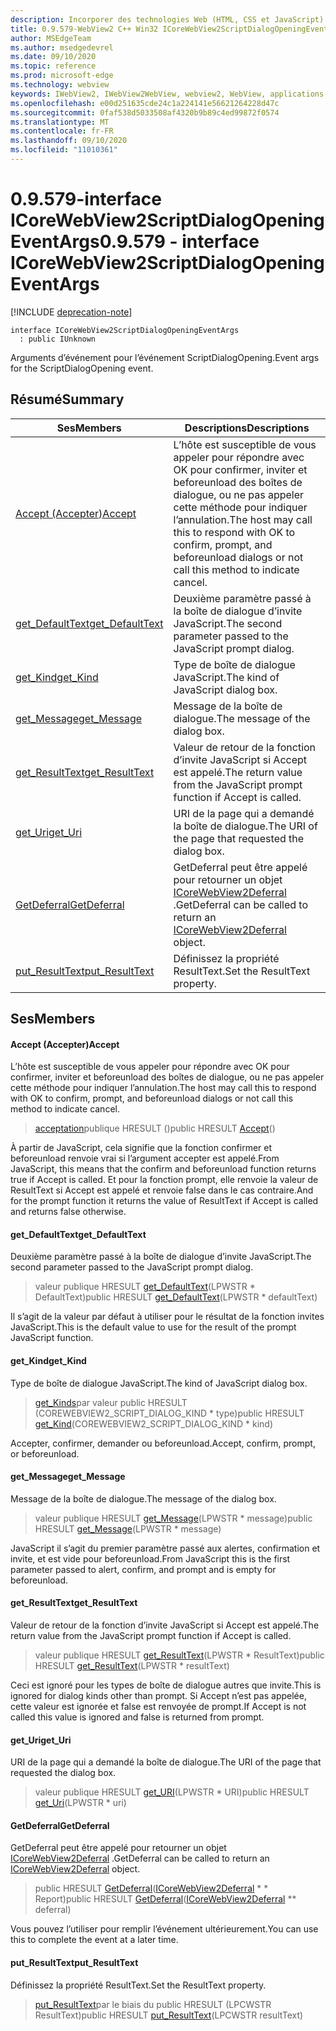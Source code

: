```yaml
---
description: Incorporer des technologies Web (HTML, CSS et JavaScript) dans vos applications natives avec le contrôle Microsoft Edge WebView2
title: 0.9.579-WebView2 C++ Win32 ICoreWebView2ScriptDialogOpeningEventArgs
author: MSEdgeTeam
ms.author: msedgedevrel
ms.date: 09/10/2020
ms.topic: reference
ms.prod: microsoft-edge
ms.technology: webview
keywords: IWebView2, IWebView2WebView, webview2, WebView, applications Win32, Win32, Edge, ICoreWebView2, ICoreWebView2Controller, contrôle de navigateur, html Edge, ICoreWebView2ScriptDialogOpeningEventArgs
ms.openlocfilehash: e00d251635cde24c1a224141e56621264228d47c
ms.sourcegitcommit: 0faf538d5033508af4320b9b89c4ed99872f0574
ms.translationtype: MT
ms.contentlocale: fr-FR
ms.lasthandoff: 09/10/2020
ms.locfileid: "11010361"
---
```

# <span data-ttu-id="87f05-104">0.9.579-interface ICoreWebView2ScriptDialogOpeningEventArgs</span><span class="sxs-lookup"><span data-stu-id="87f05-104">0.9.579 - interface ICoreWebView2ScriptDialogOpeningEventArgs</span></span> 

[!INCLUDE [deprecation-note](../../includes/deprecation-note.md)]

```
interface ICoreWebView2ScriptDialogOpeningEventArgs
  : public IUnknown
```

<span data-ttu-id="87f05-105">Arguments d’événement pour l’événement ScriptDialogOpening.</span><span class="sxs-lookup"><span data-stu-id="87f05-105">Event args for the ScriptDialogOpening event.</span></span>

## <span data-ttu-id="87f05-106">Résumé</span><span class="sxs-lookup"><span data-stu-id="87f05-106">Summary</span></span>

 <span data-ttu-id="87f05-107">Ses</span><span class="sxs-lookup"><span data-stu-id="87f05-107">Members</span></span>                        | <span data-ttu-id="87f05-108">Descriptions</span><span class="sxs-lookup"><span data-stu-id="87f05-108">Descriptions</span></span>
--------------------------------|---------------------------------------------
[<span data-ttu-id="87f05-109">Accept (Accepter)</span><span class="sxs-lookup"><span data-stu-id="87f05-109">Accept</span></span>](#accept) | <span data-ttu-id="87f05-110">L’hôte est susceptible de vous appeler pour répondre avec OK pour confirmer, inviter et beforeunload des boîtes de dialogue, ou ne pas appeler cette méthode pour indiquer l’annulation.</span><span class="sxs-lookup"><span data-stu-id="87f05-110">The host may call this to respond with OK to confirm, prompt, and beforeunload dialogs or not call this method to indicate cancel.</span></span>
[<span data-ttu-id="87f05-111">get_DefaultText</span><span class="sxs-lookup"><span data-stu-id="87f05-111">get_DefaultText</span></span>](#get_defaulttext) | <span data-ttu-id="87f05-112">Deuxième paramètre passé à la boîte de dialogue d’invite JavaScript.</span><span class="sxs-lookup"><span data-stu-id="87f05-112">The second parameter passed to the JavaScript prompt dialog.</span></span>
[<span data-ttu-id="87f05-113">get_Kind</span><span class="sxs-lookup"><span data-stu-id="87f05-113">get_Kind</span></span>](#get_kind) | <span data-ttu-id="87f05-114">Type de boîte de dialogue JavaScript.</span><span class="sxs-lookup"><span data-stu-id="87f05-114">The kind of JavaScript dialog box.</span></span>
[<span data-ttu-id="87f05-115">get_Message</span><span class="sxs-lookup"><span data-stu-id="87f05-115">get_Message</span></span>](#get_message) | <span data-ttu-id="87f05-116">Message de la boîte de dialogue.</span><span class="sxs-lookup"><span data-stu-id="87f05-116">The message of the dialog box.</span></span>
[<span data-ttu-id="87f05-117">get_ResultText</span><span class="sxs-lookup"><span data-stu-id="87f05-117">get_ResultText</span></span>](#get_resulttext) | <span data-ttu-id="87f05-118">Valeur de retour de la fonction d’invite JavaScript si Accept est appelé.</span><span class="sxs-lookup"><span data-stu-id="87f05-118">The return value from the JavaScript prompt function if Accept is called.</span></span>
[<span data-ttu-id="87f05-119">get_Uri</span><span class="sxs-lookup"><span data-stu-id="87f05-119">get_Uri</span></span>](#get_uri) | <span data-ttu-id="87f05-120">URI de la page qui a demandé la boîte de dialogue.</span><span class="sxs-lookup"><span data-stu-id="87f05-120">The URI of the page that requested the dialog box.</span></span>
[<span data-ttu-id="87f05-121">GetDeferral</span><span class="sxs-lookup"><span data-stu-id="87f05-121">GetDeferral</span></span>](#getdeferral) | <span data-ttu-id="87f05-122">GetDeferral peut être appelé pour retourner un objet [ICoreWebView2Deferral](icorewebview2deferral.md) .</span><span class="sxs-lookup"><span data-stu-id="87f05-122">GetDeferral can be called to return an [ICoreWebView2Deferral](icorewebview2deferral.md) object.</span></span>
[<span data-ttu-id="87f05-123">put_ResultText</span><span class="sxs-lookup"><span data-stu-id="87f05-123">put_ResultText</span></span>](#put_resulttext) | <span data-ttu-id="87f05-124">Définissez la propriété ResultText.</span><span class="sxs-lookup"><span data-stu-id="87f05-124">Set the ResultText property.</span></span>

## <span data-ttu-id="87f05-125">Ses</span><span class="sxs-lookup"><span data-stu-id="87f05-125">Members</span></span>

#### <span data-ttu-id="87f05-126">Accept (Accepter)</span><span class="sxs-lookup"><span data-stu-id="87f05-126">Accept</span></span> 

<span data-ttu-id="87f05-127">L’hôte est susceptible de vous appeler pour répondre avec OK pour confirmer, inviter et beforeunload des boîtes de dialogue, ou ne pas appeler cette méthode pour indiquer l’annulation.</span><span class="sxs-lookup"><span data-stu-id="87f05-127">The host may call this to respond with OK to confirm, prompt, and beforeunload dialogs or not call this method to indicate cancel.</span></span>

> <span data-ttu-id="87f05-128">[acceptation](#accept)publique HRESULT ()</span><span class="sxs-lookup"><span data-stu-id="87f05-128">public HRESULT [Accept](#accept)()</span></span>

<span data-ttu-id="87f05-129">À partir de JavaScript, cela signifie que la fonction confirmer et beforeunload renvoie vrai si l’argument accepter est appelé.</span><span class="sxs-lookup"><span data-stu-id="87f05-129">From JavaScript, this means that the confirm and beforeunload function returns true if Accept is called.</span></span> <span data-ttu-id="87f05-130">Et pour la fonction prompt, elle renvoie la valeur de ResultText si Accept est appelé et renvoie false dans le cas contraire.</span><span class="sxs-lookup"><span data-stu-id="87f05-130">And for the prompt function it returns the value of ResultText if Accept is called and returns false otherwise.</span></span>

#### <span data-ttu-id="87f05-131">get_DefaultText</span><span class="sxs-lookup"><span data-stu-id="87f05-131">get_DefaultText</span></span> 

<span data-ttu-id="87f05-132">Deuxième paramètre passé à la boîte de dialogue d’invite JavaScript.</span><span class="sxs-lookup"><span data-stu-id="87f05-132">The second parameter passed to the JavaScript prompt dialog.</span></span>

> <span data-ttu-id="87f05-133">valeur publique HRESULT [get_DefaultText](#get_defaulttext)(LPWSTR \* DefaultText)</span><span class="sxs-lookup"><span data-stu-id="87f05-133">public HRESULT [get_DefaultText](#get_defaulttext)(LPWSTR \* defaultText)</span></span>

<span data-ttu-id="87f05-134">Il s’agit de la valeur par défaut à utiliser pour le résultat de la fonction invites JavaScript.</span><span class="sxs-lookup"><span data-stu-id="87f05-134">This is the default value to use for the result of the prompt JavaScript function.</span></span>

#### <span data-ttu-id="87f05-135">get_Kind</span><span class="sxs-lookup"><span data-stu-id="87f05-135">get_Kind</span></span> 

<span data-ttu-id="87f05-136">Type de boîte de dialogue JavaScript.</span><span class="sxs-lookup"><span data-stu-id="87f05-136">The kind of JavaScript dialog box.</span></span>

> <span data-ttu-id="87f05-137">[get_Kinds](#get_kind)par valeur public HRESULT (COREWEBVIEW2_SCRIPT_DIALOG_KIND \* type)</span><span class="sxs-lookup"><span data-stu-id="87f05-137">public HRESULT [get_Kind](#get_kind)(COREWEBVIEW2_SCRIPT_DIALOG_KIND \* kind)</span></span>

<span data-ttu-id="87f05-138">Accepter, confirmer, demander ou beforeunload.</span><span class="sxs-lookup"><span data-stu-id="87f05-138">Accept, confirm, prompt, or beforeunload.</span></span>

#### <span data-ttu-id="87f05-139">get_Message</span><span class="sxs-lookup"><span data-stu-id="87f05-139">get_Message</span></span> 

<span data-ttu-id="87f05-140">Message de la boîte de dialogue.</span><span class="sxs-lookup"><span data-stu-id="87f05-140">The message of the dialog box.</span></span>

> <span data-ttu-id="87f05-141">valeur publique HRESULT [get_Message](#get_message)(LPWSTR \* message)</span><span class="sxs-lookup"><span data-stu-id="87f05-141">public HRESULT [get_Message](#get_message)(LPWSTR \* message)</span></span>

<span data-ttu-id="87f05-142">JavaScript il s’agit du premier paramètre passé aux alertes, confirmation et invite, et est vide pour beforeunload.</span><span class="sxs-lookup"><span data-stu-id="87f05-142">From JavaScript this is the first parameter passed to alert, confirm, and prompt and is empty for beforeunload.</span></span>

#### <span data-ttu-id="87f05-143">get_ResultText</span><span class="sxs-lookup"><span data-stu-id="87f05-143">get_ResultText</span></span> 

<span data-ttu-id="87f05-144">Valeur de retour de la fonction d’invite JavaScript si Accept est appelé.</span><span class="sxs-lookup"><span data-stu-id="87f05-144">The return value from the JavaScript prompt function if Accept is called.</span></span>

> <span data-ttu-id="87f05-145">valeur publique HRESULT [get_ResultText](#get_resulttext)(LPWSTR \* ResultText)</span><span class="sxs-lookup"><span data-stu-id="87f05-145">public HRESULT [get_ResultText](#get_resulttext)(LPWSTR \* resultText)</span></span>

<span data-ttu-id="87f05-146">Ceci est ignoré pour les types de boîte de dialogue autres que invite.</span><span class="sxs-lookup"><span data-stu-id="87f05-146">This is ignored for dialog kinds other than prompt.</span></span> <span data-ttu-id="87f05-147">Si Accept n’est pas appelée, cette valeur est ignorée et false est renvoyée de prompt.</span><span class="sxs-lookup"><span data-stu-id="87f05-147">If Accept is not called this value is ignored and false is returned from prompt.</span></span>

#### <span data-ttu-id="87f05-148">get_Uri</span><span class="sxs-lookup"><span data-stu-id="87f05-148">get_Uri</span></span> 

<span data-ttu-id="87f05-149">URI de la page qui a demandé la boîte de dialogue.</span><span class="sxs-lookup"><span data-stu-id="87f05-149">The URI of the page that requested the dialog box.</span></span>

> <span data-ttu-id="87f05-150">valeur publique HRESULT [get_URI](#get_uri)(LPWSTR \* URI)</span><span class="sxs-lookup"><span data-stu-id="87f05-150">public HRESULT [get_Uri](#get_uri)(LPWSTR \* uri)</span></span>

#### <span data-ttu-id="87f05-151">GetDeferral</span><span class="sxs-lookup"><span data-stu-id="87f05-151">GetDeferral</span></span> 

<span data-ttu-id="87f05-152">GetDeferral peut être appelé pour retourner un objet [ICoreWebView2Deferral](icorewebview2deferral.md) .</span><span class="sxs-lookup"><span data-stu-id="87f05-152">GetDeferral can be called to return an [ICoreWebView2Deferral](icorewebview2deferral.md) object.</span></span>

> <span data-ttu-id="87f05-153">public HRESULT [GetDeferral](#getdeferral)([ICoreWebView2Deferral](icorewebview2deferral.md) \* \* Report)</span><span class="sxs-lookup"><span data-stu-id="87f05-153">public HRESULT [GetDeferral](#getdeferral)([ICoreWebView2Deferral](icorewebview2deferral.md) \*\* deferral)</span></span>

<span data-ttu-id="87f05-154">Vous pouvez l’utiliser pour remplir l’événement ultérieurement.</span><span class="sxs-lookup"><span data-stu-id="87f05-154">You can use this to complete the event at a later time.</span></span>

#### <span data-ttu-id="87f05-155">put_ResultText</span><span class="sxs-lookup"><span data-stu-id="87f05-155">put_ResultText</span></span> 

<span data-ttu-id="87f05-156">Définissez la propriété ResultText.</span><span class="sxs-lookup"><span data-stu-id="87f05-156">Set the ResultText property.</span></span>

> <span data-ttu-id="87f05-157">[put_ResultText](#put_resulttext)par le biais du public HRESULT (LPCWSTR ResultText)</span><span class="sxs-lookup"><span data-stu-id="87f05-157">public HRESULT [put_ResultText](#put_resulttext)(LPCWSTR resultText)</span></span>

